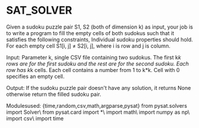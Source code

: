 # SAT_SOLVER
Given a sudoku puzzle pair S1, S2 (both of dimension k) as input, your job is to write a program to fill the empty cells of both sudokus such that it satisfies the following constraints, Individual sudoku properties should hold. For each empty cell S1[i, j] ≠ S2[i, j], where i is row and j is column.

Input: Parameter k, single CSV file containing two sudokus. The first k*k rows are for the first sudoku and the rest are for the second sudoku. Each row has k*k cells. Each cell contains a number from 1 to k*k. Cell with 0 specifies an empty cell.

Output: If the sudoku puzzle pair doesn't have any solution, it returns None otherwise return the filled sudoku pair.

Modulesused: {time,random,csv,math,argparse,pysat}
from pysat.solvers import Solver\\
from pysat.card import *\\
import math\\
import numpy as np\\
import csv\\
import time 
